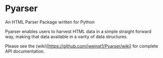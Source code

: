 # Pyarser

An HTML Parser Package written for Python

Pyarser enables users to harvest HTML data in a simple straight forward way, making that data available in a varity of data structures.

Please see the (wiki)[https://github.com/jweinst1/Pyarser/wiki] for complete API documentation.
